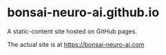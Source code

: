 # bonsai-neuro-ai.github.io

A static-content site hosted on GitHub pages.

The actual site is at https://bonsai-neuro-ai.com
